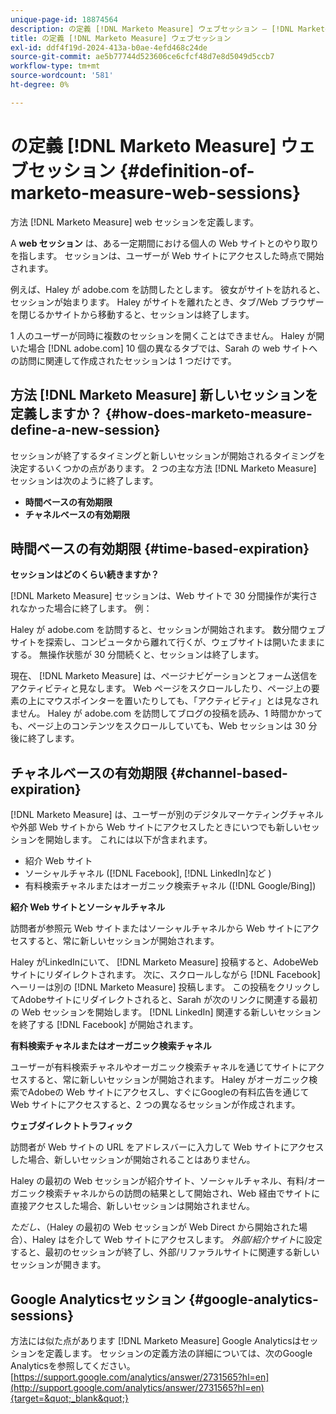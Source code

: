 ```yaml
---
unique-page-id: 18874564
description: の定義 [!DNL Marketo Measure] ウェブセッション — [!DNL Marketo Measure]  — 製品ドキュメント
title: の定義 [!DNL Marketo Measure] ウェブセッション
exl-id: ddf4f19d-2024-413a-b0ae-4efd468c24de
source-git-commit: ae5b77744d523606ce6cfcf48d7e8d5049d5ccb7
workflow-type: tm+mt
source-wordcount: '581'
ht-degree: 0%

---
```


# の定義 [!DNL Marketo Measure] ウェブセッション {#definition-of-marketo-measure-web-sessions}

方法 [!DNL Marketo Measure] web セッションを定義します。

A **web セッション** は、ある一定期間における個人の Web サイトとのやり取りを指します。 セッションは、ユーザーが Web サイトにアクセスした時点で開始されます。

例えば、Haley が adobe.com を訪問したとします。 彼女がサイトを訪れると、セッションが始まります。 Haley がサイトを離れたとき、タブ/Web ブラウザーを閉じるかサイトから移動すると、セッションは終了します。

1 人のユーザーが同時に複数のセッションを開くことはできません。 Haley が開いた場合 [!DNL adobe.com] 10 個の異なるタブでは、Sarah の web サイトへの訪問に関連して作成されたセッションは 1 つだけです。

## 方法 [!DNL Marketo Measure] 新しいセッションを定義しますか？ {#how-does-marketo-measure-define-a-new-session}

セッションが終了するタイミングと新しいセッションが開始されるタイミングを決定するいくつかの点があります。 2 つの主な方法 [!DNL Marketo Measure] セッションは次のように終了します。

* **時間ベースの有効期限**
* **チャネルベースの有効期限**

## 時間ベースの有効期限 {#time-based-expiration}

**セッションはどのくらい続きますか？**

[!DNL Marketo Measure] セッションは、Web サイトで 30 分間操作が実行されなかった場合に終了します。 例：

Haley が adobe.com を訪問すると、セッションが開始されます。 数分間ウェブサイトを探索し、コンピュータから離れて行くが、ウェブサイトは開いたままにする。 無操作状態が 30 分間続くと、セッションは終了します。

現在、 [!DNL Marketo Measure] は、ページナビゲーションとフォーム送信をアクティビティと見なします。 Web ページをスクロールしたり、ページ上の要素の上にマウスポインターを置いたりしても、「アクティビティ」とは見なされません。 Haley が adobe.com を訪問してブログの投稿を読み、1 時間かかっても、ページ上のコンテンツをスクロールしていても、Web セッションは 30 分後に終了します。

## チャネルベースの有効期限 {#channel-based-expiration}

[!DNL Marketo Measure] は、ユーザーが別のデジタルマーケティングチャネルや外部 Web サイトから Web サイトにアクセスしたときにいつでも新しいセッションを開始します。 これには以下が含まれます。

* 紹介 Web サイト
* ソーシャルチャネル ([!DNL Facebook], [!DNL LinkedIn]など )
* 有料検索チャネルまたはオーガニック検索チャネル ([!DNL Google/Bing])

**紹介 Web サイトとソーシャルチャネル**

訪問者が参照元 Web サイトまたはソーシャルチャネルから Web サイトにアクセスすると、常に新しいセッションが開始されます。

Haley がLinkedInにいて、 [!DNL Marketo Measure] 投稿すると、AdobeWeb サイトにリダイレクトされます。 次に、スクロールしながら [!DNL Facebook]ヘーリーは別の [!DNL Marketo Measure] 投稿します。 この投稿をクリックしてAdobeサイトにリダイレクトされると、Sarah が次のリンクに関連する最初の Web セッションを開始します。 [!DNL LinkedIn] 関連する新しいセッションを終了する [!DNL Facebook] が開始されます。

**有料検索チャネルまたはオーガニック検索チャネル**

ユーザーが有料検索チャネルやオーガニック検索チャネルを通じてサイトにアクセスすると、常に新しいセッションが開始されます。 Haley がオーガニック検索でAdobeの Web サイトにアクセスし、すぐにGoogleの有料広告を通じて Web サイトにアクセスすると、2 つの異なるセッションが作成されます。

**ウェブダイレクトトラフィック**

訪問者が Web サイトの URL をアドレスバーに入力して Web サイトにアクセスした場合、新しいセッションが開始されることはありません。

Haley の最初の Web セッションが紹介サイト、ソーシャルチャネル、有料/オーガニック検索チャネルからの訪問の結果として開始され、Web 経由でサイトに直接アクセスした場合、新しいセッションは開始されません。

_ただし、_（Haley の最初の Web セッションが Web Direct から開始された場合）、Haley はを介して Web サイトにアクセスします。 _外部/紹介サイト_&#x200B;に設定すると、最初のセッションが終了し、外部/リファラルサイトに関連する新しいセッションが開きます。

## Google Analyticsセッション {#google-analytics-sessions}

方法には似た点があります [!DNL Marketo Measure] Google Analyticsはセッションを定義します。 セッションの定義方法の詳細については、次のGoogle Analyticsを参照してください。 [https://support.google.com/analytics/answer/2731565?hl=en](http://support.google.com/analytics/answer/2731565?hl=en){target=&quot;_blank&quot;}
